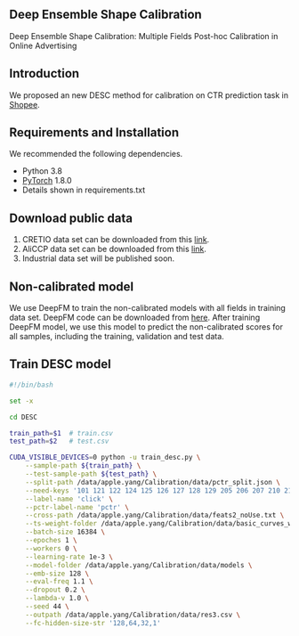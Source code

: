 ## Deep Ensemble Shape Calibration

Deep Ensemble Shape Calibration: Multiple Fields Post-hoc Calibration in Online Advertising


## Introduction
We proposed an new DESC method for calibration on CTR prediction task in [Shopee](https://shopee.co.id/). 


## Requirements and Installation
We recommended the following dependencies.

* Python 3.8
* [PyTorch](http://pytorch.org/) 1.8.0
* Details shown in requirements.txt


## Download public data
1. CRETIO data set can be downloaded from this [link](https://www.kaggle.com/c/criteo-display-ad-challenge).
2. AliCCP data set can be downloaded from this [link](https://tianchi.aliyun.com/datalab/dataSet.html?dataId=408).
3. Industrial data set will be published soon.

## Non-calibrated model
We use DeepFM to train the non-calibrated models with all fields in training data set. DeepFM code can be downloaded from [here](https://github.com/shenweichen/DeepCTR-Torch).
After training DeepFM model, we use this model to predict the non-calibrated scores for all samples, including the training, validation and test data.

## Train DESC model
```bash
#!/bin/bash

set -x

cd DESC

train_path=$1  # train.csv
test_path=$2   # test.csv

CUDA_VISIBLE_DEVICES=0 python -u train_desc.py \
    --sample-path ${train_path} \
    --test-sample-path ${test_path} \
    --split-path /data/apple.yang/Calibration/data/pctr_split.json \
    --need-keys '101 121 122 124 125 126 127 128 129 205 206 207 210 216 508 509 702 853 301 109_14 110_14 127_14 150_14' \
    --label-name 'click' \
    --pctr-label-name 'pctr' \
    --cross-path /data/apple.yang/Calibration/data/feats2_noUse.txt \
    --ts-weight-folder /data/apple.yang/Calibration/data/basic_curves_weights \
    --batch-size 16384 \
    --epoches 1 \
    --workers 0 \
    --learning-rate 1e-3 \
    --model-folder /data/apple.yang/Calibration/data/models \
    --emb-size 128 \
    --eval-freq 1.1 \
    --dropout 0.2 \
    --lambda-v 1.0 \
    --seed 44 \
    --outpath /data/apple.yang/Calibration/data/res3.csv \
    --fc-hidden-size-str '128,64,32,1'

```
